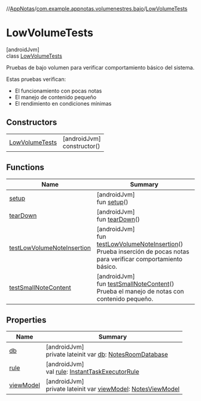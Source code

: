 //[AppNotas](../../../index.md)/[com.example.appnotas.volumenestres.bajo](../index.md)/[LowVolumeTests](index.md)

# LowVolumeTests

[androidJvm]\
class [LowVolumeTests](index.md)

Pruebas de bajo volumen para verificar comportamiento básico del sistema.

Estas pruebas verifican:

- 
   El funcionamiento con pocas notas
- 
   El manejo de contenido pequeño
- 
   El rendimiento en condiciones mínimas

## Constructors

| | |
|---|---|
| [LowVolumeTests](-low-volume-tests.md) | [androidJvm]<br>constructor() |

## Functions

| Name | Summary |
|---|---|
| [setup](setup.md) | [androidJvm]<br>fun [setup](setup.md)() |
| [tearDown](tear-down.md) | [androidJvm]<br>fun [tearDown](tear-down.md)() |
| [testLowVolumeNoteInsertion](test-low-volume-note-insertion.md) | [androidJvm]<br>fun [testLowVolumeNoteInsertion](test-low-volume-note-insertion.md)()<br>Prueba inserción de pocas notas para verificar comportamiento básico. |
| [testSmallNoteContent](test-small-note-content.md) | [androidJvm]<br>fun [testSmallNoteContent](test-small-note-content.md)()<br>Prueba el manejo de notas con contenido pequeño. |

## Properties

| Name | Summary |
|---|---|
| [db](db.md) | [androidJvm]<br>private lateinit var [db](db.md): [NotesRoomDatabase](../../com.example.appnotas.database/-notes-room-database/index.md) |
| [rule](rule.md) | [androidJvm]<br>val [rule](rule.md): [InstantTaskExecutorRule](https://developer.android.com/reference/kotlin/androidx/arch/core/executor/testing/InstantTaskExecutorRule.html) |
| [viewModel](view-model.md) | [androidJvm]<br>private lateinit var [viewModel](view-model.md): [NotesViewModel](../../com.example.appnotas.database/-notes-view-model/index.md) |
